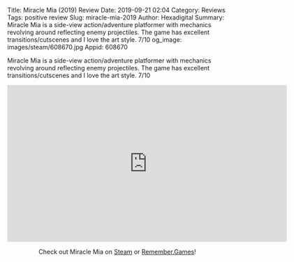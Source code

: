 Title: Miracle Mia (2019) Review
Date: 2019-09-21 02:04
Category: Reviews
Tags: positive review
Slug: miracle-mia-2019
Author: Hexadigital
Summary: Miracle Mia is a side-view action/adventure platformer with mechanics revolving around reflecting enemy projectiles. The game has excellent transitions/cutscenes and I love the art style. 7/10
og_image: images/steam/608670.jpg
Appid: 608670

Miracle Mia is a side-view action/adventure platformer with mechanics revolving around reflecting enemy projectiles. The game has excellent transitions/cutscenes and I love the art style. 7/10

<center><iframe src="https://www.youtube.com/embed/DAQG9mZtoWc?feature=oembed" allow="accelerometer; autoplay; encrypted-media; gyroscope; picture-in-picture" width="640" height="360" frameborder="0"></iframe>

Check out Miracle Mia on [Steam](https://store.steampowered.com/app/608670/?curator_clanid=34633900) or [Remember.Games](https://remember.games/game/4404/)!</center>
